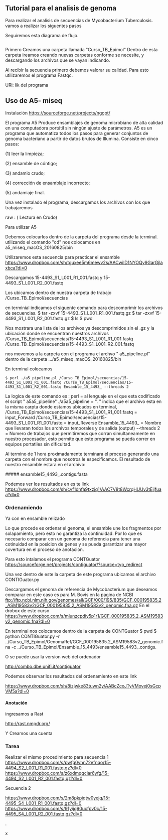 ## Tutorial para el analisis de genoma

Para realizar el analisis de secuencias de Mycobacterium Tuberculosis. vamos a realizar los siguentes pasos

Seguiremos esta diagrama de flujo.

<img src="/Users/Ricardo/Documents/GitHub/Mycobacterium_WGS/imagen" alt="">

Primero Creamos una carpeta llamada "Curso_TB_Epimol"
Dentro de esta carpeta ireamos creando nuevas carpetas conforme se necesite, y descargando los archivos que se vayan indicando.


Al recibir la secuencia primero debemos valorar su calidad. Para esto utilizaremos el programa Fastqc.

URl:  lik del programa

## Uso de A5- miseq

Instalación
 https://sourceforge.net/projects/ngopt/

El programa A5 Produce ensamblajes de genoma microbiano de alta calidad en una computadora portátil sin ningún ajuste de parámetros.
A5 es un programa que automatiza todos los pasos para generar conjuntos de genoma bacteriano a partir de datos brutos de Illumina.
Consiste en cinco pasos:

(1) leer la limpieza;

(2) ensamble de cóntigo;

(3) andamio crudo;

(4) corrección de ensamblaje incorrecto;

(5) andamiaje final.

Una vez instalado el programa,  descargamos los archivos con los que  trabajaremos

raw : ( Lectura en Crudo)

Para utilizar A5

Debemos colocarlos dentro de la carpeta del programa desde la terminal.
utilizando el comando "cd" nos colocamos en a5_miseq_macOS_20160825/bin

Utilizaremos esta secuencia para practicar el ensamble
https://www.dropbox.com/sh/tguxee5m6mewv2s/AACwiID1NYOQy9GarGjlaxbca?dl=0

Descargamos 15-4493_S1_L001_R1_001.fastq y 15-4493_S1_L001_R2_001.fastq

Los ubicamos dentro de nuestra carpeta de trabajo /Curso_TB_Epimol/secuencias

en terminial  indicamos el siguente comando para descomprimir los archivos de secuencias.
  $ tar -zxvf 15-4493_S1_L001_R1_001.fastq.gz
  $ tar -zxvf 15-4493_S1_L001_R2_001.fastq.gz
  $ ls
  $ pwd

Nos mostrara una lista de los archivos ya descomprimidos sin el .gz
y la ubicación donde se encuentran nuestros archivos
/Curso_TB_Epimol/secuencias/15-4493_S1_L001_R1_001.fastq
/Curso_TB_Epimol/secuencias/15-4493_S1_L001_R2_001.fastq

nos movemos a la carpeta con el programa el archvo " a5_pipeline.pl" dentro de la carpeta .../a5_miseq_macOS_20160825/bin

En terminal colocamos

    $ perl ./a5_pipeline.pl /Curso_TB_Epimol/secuencias/15-4493_S1_L001_R1_001.fastq /Curso_TB_Epimol/secuencias/15-4493_S1_L001_R2_001.fastq Ensamble_15_4493_ --threads 2

La logica de este comando es :
   perl = al lenguaje en el que esta codificado el script  " a5a5_pipeline"
  ./a5a5_pipeline =  ". " indica que el archivo esta en la misma carpta donde estamos ubicados en terminal,
  /Curso_TB_Epimol/secuencias/15-4493_S1_L001_R1_001.fastq = input_Forward
  /Curso_TB_Epimol/secuencias/15-4493_S1_L001_R1_001.fastq = input_Reverse
  Ensamble_15_4493_ = Nombre que llevaran todos los archivos temporales y de salida  (output)
  --threads 2  = Numero de trabajos que permitiremos que corran simultaneamente en nuestro procesador, esto permite que este programa se pueda correr en equipos portatiles sin dificultad.

Al termino de 1 hora proximadamente terminara el proceso generando una carpeta con el nombre que nosotros le especificamos.
El resultado de nuestro ensamble estara en el archivo:

##### ensamble15_4493_.contigs.fasta

Podemos ver los resultados en es te link
https://www.dropbox.com/sh/cvf1dnfa9txzjq1/AAC7V8t8WcrqHUUv3tEjjfuaa?dl=0



### Ordenamiendo

Ya con en ensamble relizado

Lo que procede es ordenar el genoma, el ensamble une los fragmentos por solapamiento, pero esto no garantiza la continuidad.
Por lo que es necesario comparar con un genoma de referencia para tener una cotinuidad en la posicion de genes y se pueda garantizar una mayor covertura en el proceso de anotación.

Para esto intalamos el programa CONTGuator
https://sourceforge.net/projects/contiguator/?source=typ_redirect

Una vez dentro de este la carpeta de este programa ubicamos el archivo CONTIGuator.py

Descargamos el genoma de referencia de Mycobacterium que deseamos comparar en este caso es para M. Bovis
  en la pagina de NCBI ftp://ftp.ncbi.nlm.nih.gov/genomes/all/GCF/000/195/835/GCF_000195835.2_ASM19583v2/GCF_000195835.2_ASM19583v2_genomic.fna.gz
  En el drobox de este curso https://www.dropbox.com/s/mlunzcpdiy5p1r1/GCF_000195835.2_ASM19583v2_genomic.fna?dl=0

  En terminal nos colocamos dentro de la carpeta de CONTGuator
  $ pwd
  $ python CONTIGuator.py -r ../Curso_TB_Epimol/GenomaRef/GCF_000195835.2_ASM19583v2_genomic.fna -c  ../Curso_TB_Epimol/Ensamble_15_4493/ensamble15_4493_.contigs.

  O se puede usar la version web del ordenador

  http://combo.dbe.unifi.it/contiguator


  Podemos observar los resultados del ordenamiento en este link

  https://www.dropbox.com/sh/8izjwke83tuwn2y/AABcZcxJTyVMovej0sGcpVM5a?dl=0


  #### Anotación

  ingresamos a Rast

  http://rast.nmpdr.org/

  Y Creamos una cuenta








  ### Tarea

  Realizar el mismo procedimiento  para
secuencia  1
 https://www.dropbox.com/s/pwfg0vhn72efnqo/15-4494_S2_L001_R1_001.fastq.gz?dl=0
 https://www.dropbox.com/s/z6xdmqqciar6yfg/15-4494_S2_L001_R2_001.fastq.gz?dl=0

Secuencia 2

https://www.dropbox.com/s/2m8pkpiqtw0yejq/15-4495_S4_L001_R1_001.fastq.gz?dl=0
https://www.dropbox.com/s/91yijg90ucfpv0c/15-4495_S4_L001_R2_001.fastq.gz?dl=0











.




x
